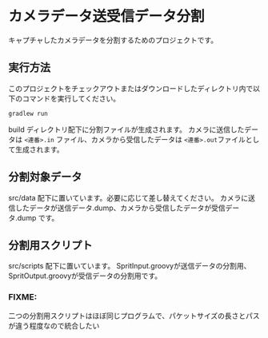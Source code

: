 # カメラデータ送受信データ分割

キャプチャしたカメラデータを分割するためのプロジェクトです。

## 実行方法

このプロジェクトをチェックアウトまたはダウンロードしたディレクトリ内で以下のコマンドを実行してください。

```
gradlew run
```

build ディレクトリ配下に分割ファイルが生成されます。
カメラに送信したデータは `<連番>.in` ファイル、カメラから受信したデータは `<連番>.out`ファイルとして生成されます。

## 分割対象データ

src/data 配下に置いています。必要に応じて差し替えてください。
カメラに送信したデータが送信データ.dump、カメラから受信したデータが受信データ.dump です。

## 分割用スクリプト

src/scripts 配下に置いています。
SpritInput.groovyが送信データの分割用、SpritOutput.groovyが受信データの分割用です。

### FIXME:
二つの分割用スクリプトはほぼ同じプログラムで、パケットサイズの長さとパスが違う程度なので統合したい
